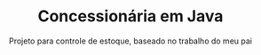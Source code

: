 <h1 align="center">Concessionária em Java</h1>

<p align="center">Projeto para controle de estoque, baseado no trabalho do meu pai</p>
